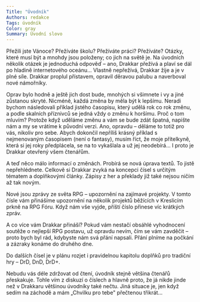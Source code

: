 ```yaml
---
Title: "Úvodník"
Authors: redakce
Tags: úvodník
Color: gray
Summary: Úvodní slovo
---
```

Přežili jste Vánoce? Přežíváte školu? Přežíváte práci? Přežíváte? Otázky, které musí být a mnohdy jsou položeny; co jich na světě je. Na úvodních několik otázek je jednoduchá odpověď – ano, Drakkar přežívá a plaví se dál po hladině internetového oceánu… Vlastně nepřežívá, Drakkar žije a je v plné síle. Drakkar proplul přístavem, opravil děravou palubu a naverboval nové námořníky.

Oprav bylo hodně a ještě jich dost bude, mnohých si všimnete i vy a jiné zůstanou skryté. Nicméně, každá změna by měla být k lepšímu. Neradi bychom následovali příklad jistého časopisu, který udělá rok co rok změnu, a podle skalních příznivců se jedná vždy o změnu k horšímu. Proč o tom mluvím? Protože když uděláme změnu a vám se bude zdát špatná, napište nám a my se vrátíme k původní verzi. Ano, opravdu – děláme to totiž pro vás, nikoliv pro sebe. Abych dokončil nepříliš krásný příklad s nejmenovaným časopisem (není o fantasy), musím říct, že moje přítelkyně, která si jej roky předplácela, se na to vykašlala a už jej neodebírá… I proto je Drakkar otevřený všem čtenářům.

<!--more-->

A teď něco málo informací o změnách. Probírá se nová úprava textů. To jistě nepřehlédnete. Celkově si Drakkar zvyká na koncepci čísel s určitým tématem a doplňkovými články. Zápisy z her a překlady již také nejsou ničím až tak novým.

Nové jsou zprávy ze světa RPG – upozornění na zajímavé projekty. V tomto čísle vám přinášíme upozornění na několik projektů běžících v Kreslicím prkně na RPG Fóru. Když nám vše vyjde, příští číslo přinese víc krátkých zpráv.

A co více vám Drakkar přináší? Pokud vám nestačí obsáhlé vyhodnocení soutěže o nejlepší RPG postavu, už opravdu nevím, čím se vám zavděčit – proto bych byl rád, kdybyste nám svá přání napsali. Přání plníme na počkání a zázraky konáme do druhého dne.

Do dalších čísel je v plánu rozjet i pravidelnou kapitolu doplňků pro tradiční hry – DrD, DnD, DrD+.

Nebudu vás déle zdržovat od čtení, úvodník stejně většina čtenářů přeskakuje. Tohle vím z diskuzí o číslech a hlavně proto, že já nikde jinde než v Drakkaru většinou úvodníky také nečtu. Jiná situace je, jen když sedím na záchodě a mám „Chvilku pro tebe" přečtenou třikrát…
